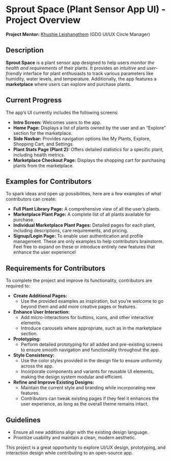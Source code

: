 # Sprout Space (Plant Sensor App UI) - Project Overview
**Project Mentor:** [Khushie Leishangthem](https://github.com/Khushie134) (GDG UI/UX Circle Manager)

## Description
**Sprout Space** is a plant sensor app designed to help users *monitor the health and requirements* of their plants. It provides an *intuitive* and *user-friendly* interface for plant enthusiasts to track various parameters like humidity, water levels, and temperature. Additionally, the app features a **marketplace** where users can explore and purchase plants.

## Current Progress
The app’s UI currently includes the following screens:
- **Intro Screen:** Welcomes users to the app.
- **Home Page:** Displays a list of plants owned by the user and an “Explore” section for the marketplace.
- **Side Navbar:** Provides navigation options like My Plants, Explore, Shopping Cart, and Settings.
- **Plant Stats Page (Plant 2):** Offers detailed statistics for a specific plant, including health metrics.
- **Marketplace Checkout Page:** Displays the shopping cart for purchasing plants from the marketplace.

## Examples for Contributors
To spark ideas and open up possibilities, here are a few examples of what contributors can create:
- **Full Plant Library Page:** A comprehensive view of all the user’s plants.
- **Marketplace Plant Page:** A complete list of all plants available for purchase.
- **Individual Marketplace Plant Pages:** Detailed pages for each plant, including descriptions, care requirements, and pricing.
- **Signup/Login Page:** To enable user authentication and profile management.
These are only examples to help contributors brainstorm. Feel free to expand on these or introduce entirely new features that enhance the user experience!

## Requirements for Contributors
To complete the project and improve its functionality, contributors are required to:
- **Create Additional Pages:**
  - Use the provided examples as inspiration, but you’re welcome to go beyond them and add more creative pages or features.
- **Enhance User Interaction:**
  - Add micro-interactions for buttons, icons, and other interactive elements.
  - Introduce carousels where appropriate, such as in the marketplace section.
- **Prototyping:**
  - Perform detailed prototyping for all added and pre-existing screens to ensure smooth navigation and functionality throughout the app.
- **Style Consistency:**
  - Use the color styles provided in the design file to ensure uniformity across the app.
  - Incorporate components and variants for reusable UI elements, making the design system modular and efficient.
- **Refine and Improve Existing Designs:**
  - Maintain the current style and branding while incorporating new features.
  - Contributors can tweak existing pages if they feel it enhances the user experience, as long as the overall theme remains intact.

## Guidelines
- Ensure all new additions align with the existing design language.
- Prioritize usability and maintain a clean, modern aesthetic.

This project is a great opportunity to explore UI/UX design, prototyping, and interaction design while contributing to an open-source app.
